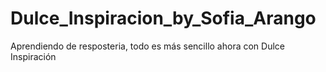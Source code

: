 # Dulce_Inspiracion_by_Sofia_Arango
Aprendiendo de resposteria, todo es más sencillo ahora con Dulce Inspiración
